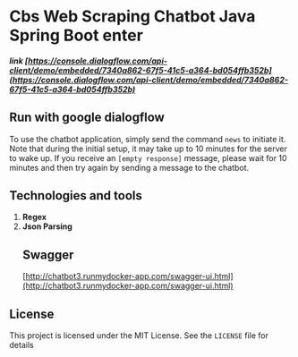 # Cbs Web Scraping Chatbot Java Spring Boot enter
##### link [https://console.dialogflow.com/api-client/demo/embedded/7340a862-67f5-41c5-a364-bd054ffb352b](https://console.dialogflow.com/api-client/demo/embedded/7340a862-67f5-41c5-a364-bd054ffb352b)
## Run with google dialogflow
To use the chatbot application, simply send the command `news` to initiate it. Note that during the initial setup, it may take up to 10 minutes for the server to wake up. If you receive an `[empty response]` message, please wait for 10 minutes and then try again by sending a message to the chatbot.
## Technologies and tools

  1.  **Regex**
2.  **Json Parsing**
    ## Swagger
    [http://chatbot3.runmydocker-app.com/swagger-ui.html](http://chatbot3.runmydocker-app.com/swagger-ui.html)
## License

This project is licensed under the MIT License. See the `LICENSE` file for details
